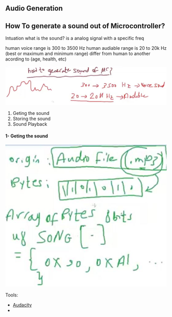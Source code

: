 ## Audio Generation

## How To generate a sound out of Microcontroller?

Intuation
what is the sound?
is a analog signal with a specific freq

human voice range is 300 to 3500 Hz
human audiable range is 20 to 20k Hz (best or maximum and minimum range)
differ from human to another acording to (age, health, etc)

![audio1](imgs/audio1.JPG)

1. Geting the sound
2. Storing the sound
3. Sound Playback

#### 1- Geting the sound

![audio2](imgs/audio2.JPG)

Tools:

- [Audacity](https://www.audacityteam.org/download/)
-
